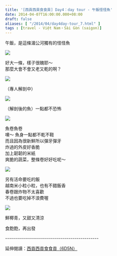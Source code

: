 ```yaml
---
title: '[西貢西貢食食貢] Day4：day tour - 午飯怪怪魚'
date: 2014-04-07T16:00:00.000+08:00
draft: false
aliases: [ "/2014/04/day4day-tour_7.html" ]
tags : [travel - Việt Nam・Sài Gòn (saigon)]
---
```


午飯，是這條湄公河獨有的怪怪魚  

![](/images/saigon4c.jpg)

好大一條，樣子很醜耶～  
那麼大會不會又老又乾的啊？

![](/images/saigon4c1.jpg)

（專人解剖中）

![](/images/saigon4c2.jpg)

（解剖後的魚）一點都不恐怖

![](/images/saigon4c3.jpg)

魚卷魚卷  
噢～ 魚身一點都不乾不鞋  
而且因為很新鮮所以彈牙彈牙  
炸過的外皮好香脆  
加上韌韌的米紙  
爽脆的蔬菜，整條卷好好吃呢～

![](/images/saigon4c4.jpg)

另有活命要吃的飯  
越南米小粒小粒，也有不錯飯香  
春卷跟炸物不太喜歡  
不過也要吃掉不浪費喔

![](/images/saigon4c5.jpg)

鮮椰青，又甜又清涼

  

食飽飽，再出發  
  
\-----------------------------------------------  
  
延伸閱讀：[西貢西貢食食貢（6D5N）](https://hidie.net/saigon6d5n/)
